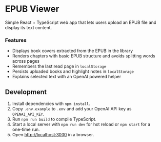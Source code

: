 # EPUB Viewer

Simple React + TypeScript web app that lets users upload an EPUB file and display its text content.

### Features

- Displays book covers extracted from the EPUB in the library
- Renders chapters with basic EPUB structure and avoids splitting words across pages
- Remembers the last read page in `localStorage`
- Persists uploaded books and highlight notes in `localStorage`
- Explains selected text with an OpenAI powered helper

## Development

1. Install dependencies with `npm install`.
2. Copy `.env.example` to `.env` and add your OpenAI API key as `OPENAI_API_KEY`.
3. Run `npm run build` to compile TypeScript.
4. Start a local server with `npm run dev` for hot reload or `npm start` for a one-time run.
5. Open [http://localhost:3000](http://localhost:3000) in a browser.
